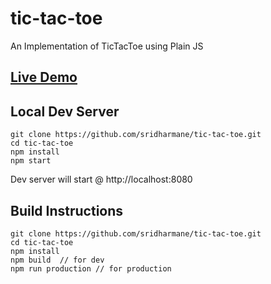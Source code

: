 # tic-tac-toe
An Implementation of TicTacToe using Plain JS

## [Live Demo](https://sridharmane.github.io/tic-tac-toe/)

## Local Dev Server

```
git clone https://github.com/sridharmane/tic-tac-toe.git
cd tic-tac-toe
npm install
npm start
```
Dev server will start @ http://localhost:8080 

## Build Instructions

```
git clone https://github.com/sridharmane/tic-tac-toe.git
cd tic-tac-toe
npm install
npm build  // for dev
npm run production // for production
```
